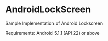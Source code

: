 # AndroidLockScreen
Sample Implementation of Android Lockscreen

Requirements: Android 5.1.1 (API 22) or above
